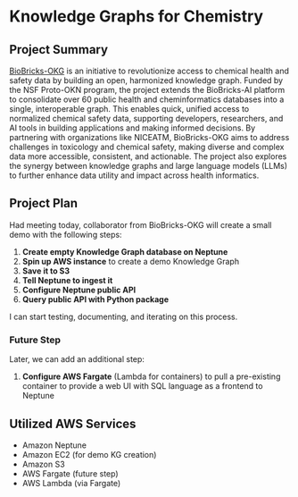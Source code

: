 
# Knowledge Graphs for Chemistry

## Project Summary

[BioBricks-OKG](https://insilica.co/posts/biobricks-okg-nsf/) is an initiative to revolutionize access to chemical health and safety data by building an open, harmonized knowledge graph. Funded by the NSF Proto-OKN program, the project extends the BioBricks-AI platform to consolidate over 60 public health and cheminformatics databases into a single, interoperable graph. This enables quick, unified access to normalized chemical safety data, supporting developers, researchers, and AI tools in building applications and making informed decisions. By partnering with organizations like NICEATM, BioBricks-OKG aims to address challenges in toxicology and chemical safety, making diverse and complex data more accessible, consistent, and actionable. The project also explores the synergy between knowledge graphs and large language models (LLMs) to further enhance data utility and impact across health informatics.

## Project Plan

Had meeting today, collaborator from BioBricks-OKG will create a small demo with the following steps:

1. **Create empty Knowledge Graph database on Neptune**
2. **Spin up AWS instance** to create a demo Knowledge Graph
3. **Save it to S3**
4. **Tell Neptune to ingest it**
5. **Configure Neptune public API**
6. **Query public API with Python package**

I can start testing, documenting, and iterating on this process.

### Future Step

Later, we can add an additional step:

1. **Configure AWS Fargate** (Lambda for containers) to pull a pre-existing container to provide a web UI with SQL language as a frontend to Neptune

## Utilized AWS Services

- Amazon Neptune
- Amazon EC2 (for demo KG creation)
- Amazon S3
- AWS Fargate (future step)
- AWS Lambda (via Fargate)
